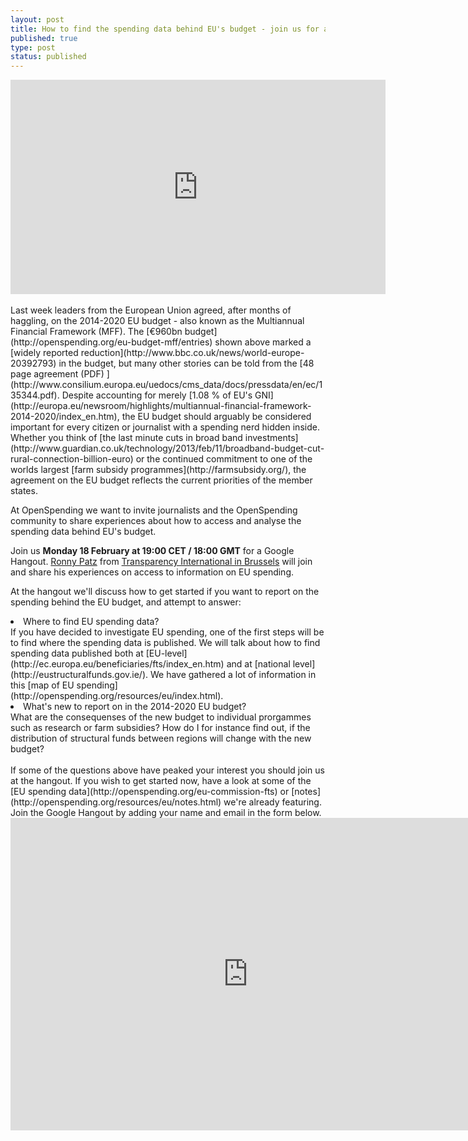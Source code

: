 ```yaml
---
layout: post
title: How to find the spending data behind EU's budget - join us for a Google Hangout!
published: true
type: post
status: published
---
```


<iframe width='600' height='343' src='http://openspending.org/eu-budget-mff/embed?widget=treemap&state=%7B%22drilldowns%22%3A%5B%22main-programme%22%2C%22programme%22%2C%22sub-programme%22%5D%2C%22year%22%3A2020%2C%22cuts%22%3A%7B%7D%7D&width=700&height=400' frameborder='0'></iframe>
<br>
<br>
Last week leaders from the European Union agreed, after months of haggling, on the 2014-2020 EU budget - also known as the Multiannual Financial Framework (MFF). The [€960bn budget](http://openspending.org/eu-budget-mff/entries) shown above marked a [widely reported reduction](http://www.bbc.co.uk/news/world-europe-20392793) in the budget, but many other stories can be told from the [48 page agreement (PDF) ](http://www.consilium.europa.eu/uedocs/cms_data/docs/pressdata/en/ec/135344.pdf). Despite accounting for merely [1.08 % of EU's GNI](http://europa.eu/newsroom/highlights/multiannual-financial-framework-2014-2020/index_en.htm), the EU budget should arguably be considered important for every citizen or journalist with a spending nerd hidden inside. Whether you think of [the last minute cuts in broad band investments](http://www.guardian.co.uk/technology/2013/feb/11/broadband-budget-cut-rural-connection-billion-euro) or the continued commitment to one of the worlds largest [farm subsidy programmes](http://farmsubsidy.org/), the agreement on the EU budget reflects the current priorities of the member states. 

At OpenSpending we want to invite journalists and the OpenSpending community to share experiences about how to access and analyse the spending data behind EU's budget. <br>

Join us <strong>Monday 18 February at 19:00 CET / 18:00 GMT</strong> for a Google Hangout. 
[Ronny Patz](http://twitter.com/ronpatz) from [Transparency International in Brussels](http://www.transparencyinternational.eu/) will join and share his experiences on access to information on EU spending. 

At the hangout we'll discuss how to get started if you want to report on the spending behind the EU budget, and attempt to answer: 
<li>Where to find EU spending data?<br>
If you have decided to investigate EU spending, one of the first steps will be to find where the spending data is published. We will talk about how to find spending data published both at [EU-level](http://ec.europa.eu/beneficiaries/fts/index_en.htm) and at [national level](http://eustructuralfunds.gov.ie/). We have gathered a lot of information in this [map of EU spending](http://openspending.org/resources/eu/index.html).</li> 

<li>What's new to report on in the 2014-2020 EU budget?<br>
What are the consequenses of the new budget to individual prorgammes such as research or farm subsidies? 
How do I for instance find out, if the distribution of structural funds between regions will change with the new budget?</li> 
<br>
If some of the questions above have peaked your interest you should join us at the hangout. If you wish to get started now, have a look at some of the [EU spending data](http://openspending.org/eu-commission-fts) or [notes](http://openspending.org/resources/eu/notes.html) we're already featuring.
Join the Google Hangout by adding your name and email in the form below.  
<iframe src="https://docs.google.com/forms/d/1YHLe9oH-Vxv04PQ7Kk6BuocsD06TTfYrc7aK9A9DbCk/viewform?embedded=true" width="760" height="500" frameborder="0" marginheight="0" marginwidth="0">Loading...</iframe>


